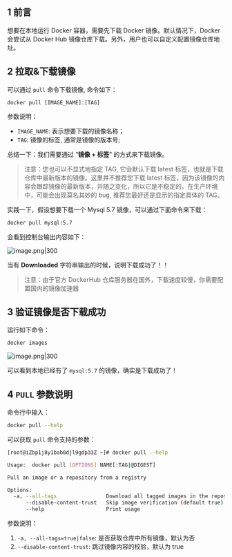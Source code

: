 ## 1 前言

想要在本地运行 Docker 容器，需要先下载 Docker 镜像。默认情况下，Docker 会尝试从 Docker Hub 镜像仓库下载。另外，用户也可以自定义配置镜像仓库地址。

## 2 拉取&下载镜像

可以通过 `pull` 命令下载镜像, 命令如下：

```
docker pull [IMAGE_NAME]:[TAG]
```

参数说明：
- `IMAGE_NAME`: 表示想要下载的镜像名称；
- `TAG`: 镜像的标签, 通常是镜像的版本号;

总结一下：我们需要通过 “**镜像 + 标签**” 的方式来下载镜像。

> 注意：您也可以不显式地指定 TAG, 它会默认下载 latest 标签，也就是下载仓库中最新版本的镜像。这里并不推荐您下载 latest 标签，因为该镜像的内容会跟踪镜像的最新版本，并随之变化，所以它是不稳定的。在生产环境中，可能会出现莫名其妙的 bug, 推荐您最好还是显示的指定具体的 TAG。

实践一下，假设想要下载一个 Mysql 5.7 镜像，可以通过下面命令来下载：
```bash
docker pull mysql:5.7
```

会看到控制台输出内容如下：

![image.png|300](https://my-obsidian-image.oss-cn-guangzhou.aliyuncs.com/2024/05/5339620b85d8ff0aed91b8c16276f957.png)

当有 **Downloaded** 字符串输出的时候，说明下载成功了！！

> 注意：由于官方 DockerHub 仓库服务器在国外，下载速度较慢，你需要配置国内的镜像加速器

## 3 验证镜像是否下载成功

运行如下命令：

```bash
docker images
```

![image.png|300](https://my-obsidian-image.oss-cn-guangzhou.aliyuncs.com/2024/05/337b6d57070f4ed17e35c5574f040bf8.png)

可以看到本地已经有了 `mysql:5.7` 的镜像，确实是下载成功了！

## 4 `PULL` 参数说明

命令行中输入：

```bash
docker pull --help
```

可以获取 `pull` 命令支持的参数：

```bash
[root@iZbp1j8y1bab0djl9gdp33Z ~]# docker pull --help

Usage:  docker pull [OPTIONS] NAME[:TAG|@DIGEST]

Pull an image or a repository from a registry

Options:
  -a, --all-tags                Download all tagged images in the repository
      --disable-content-trust   Skip image verification (default true)
      --help                    Print usage
```

参数说明：
1. `-a, --all-tags=true|false`: 是否获取仓库中所有镜像，默认为否
2. `--disable-content-trust`: 跳过镜像内容的校验，默认为 true